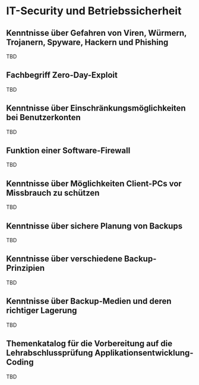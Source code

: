 # IT-Security und Betriebssicherheit

## Kenntnisse über Gefahren von Viren, Würmern, Trojanern, Spyware, Hackern und Phishing

TBD

## Fachbegriff Zero-Day-Exploit

TBD

## Kenntnisse über Einschränkungsmöglichkeiten bei Benutzerkonten

TBD

## Funktion einer Software-Firewall

TBD

## Kenntnisse über Möglichkeiten Client-PCs vor Missbrauch zu schützen

TBD

## Kenntnisse über sichere Planung von Backups

TBD

## Kenntnisse über verschiedene Backup-Prinzipien

TBD

## Kenntnisse über Backup-Medien und deren richtiger Lagerung

TBD

## Themenkatalog für die Vorbereitung auf die Lehrabschlussprüfung Applikationsentwicklung-Coding

TBD
